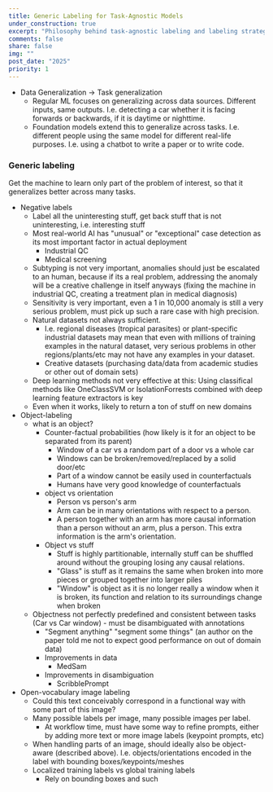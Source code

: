 ```yaml
---
title: Generic Labeling for Task-Agnostic Models
under_construction: true
excerpt: "Philosophy behind task-agnostic labeling and labeling strategies to train them."
comments: false
share: false
img: ""
post_date: "2025"
priority: 1
---
```


* Data Generalization -> Task generalization
    * Regular ML focuses on generalizing across data sources. Different inputs, same outputs. I.e. detecting a car whether it is facing forwards or backwards, if it is daytime or nighttime.
    * Foundation models extend this to generalize across tasks. I.e. different people using the same model for different real-life purposes. I.e. using a chatbot to write a paper or to write code.

### Generic labeling

Get the machine to learn only part of the problem of interest, so that it generalizes better across many tasks.

* Negative labels
    * Label all the uninteresting stuff, get back stuff that is not uninteresting, i.e. interesting stuff
    * Most real-world AI has "unusual" or "exceptional" case detection as its most important factor in actual deployment
        * Industrial QC
        * Medical screening
    * Subtyping is not very important, anomalies should just be escalated to an human, because if its a real problem, addressing the anomaly will be a creative challenge in itself anyways (fixing the machine in industrial QC, creating a treatment plan in medical diagnosis)
    * Sensitivity is very important, even a 1 in 10,000 anomaly is still a very serious problem, must pick up such a rare case with high precision.
    * Natural datasets not always sufficient. 
        * I.e. regional diseases (tropical parasites) or plant-specific industrial datasets may mean that even with millions of training examples in the natural dataset, very serious problems in other regions/plants/etc may not have any examples in your dataset.
        * Creative datasets (purchasing data/data from academic studies or other out of domain sets)
    * Deep learning methods not very effective at this: Using classifical methods like OneClassSVM or IsolationForrests combined with deep learning feature extractors is key
    * Even when it works, likely to return a ton of stuff on new domains
* Object-labeling
    * what is an object?
        * Counter-factual probabilities (how likely is it for an object to be separated from its parent)
            * Window of a car vs a random part of a door vs a whole car
            * Windows can be broken/removed/replaced by a solid door/etc
            * Part of a window cannot be easily used in counterfactuals
            * Humans have very good knowledge of counterfactuals
        * object vs orientation
            * Person vs person's arm
            * Arm can be in many orientations with respect to a person. 
            * A person together with an arm has more causal information than a person without an arm, plus a person. This extra information is the arm's orientation.
        * Object vs stuff
            * Stuff is highly partitionable, internally stuff can be shuffled around without the grouping losing any causal relations.
            * "Glass" is stuff as it remains the same when broken into more pieces or grouped together into larger piles
            * "Window" is object as it is no longer really a window when it is broken, its function and relation to its surroundings change when broken
    * Objectness not perfectly predefined and consistent between tasks (Car vs Car window) - must be disambiguated with annotations
        * "Segment anything" "segment some things" (an author on the paper told me not to expect good performance on out of domain data)
        * Improvements in data
            * MedSam
        * Improvements in disambiguation
            * ScribblePrompt
* Open-vocabulary image labeling
    * Could this text conceivably correspond in a functional way with some part of this image?
    * Many possible labels per image, many possible images per label.
        * At workflow time, must have some way to refine prompts, either by adding more text or more image labels (keypoint prompts, etc)
    * When handling parts of an image, should ideally also be object-aware (described above). I.e. objects/orientations encoded in the label with bounding boxes/keypoints/meshes
    * Localized training labels vs global training labels
        * Rely on bounding boxes and such

